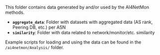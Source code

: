 This folder contains data generated by and/or used by the AI4NetMon methods.

* **`aggregate_data`**: Folder with datasets with aggregated data (AS rank, Peering DB, etc.) per ASN
* **`similarity`**: Folder with data related to network/monitor/etc. similarity 

Example scripts for loading and using the data can be found in the `/ai4netmon/Analysis/` folder.